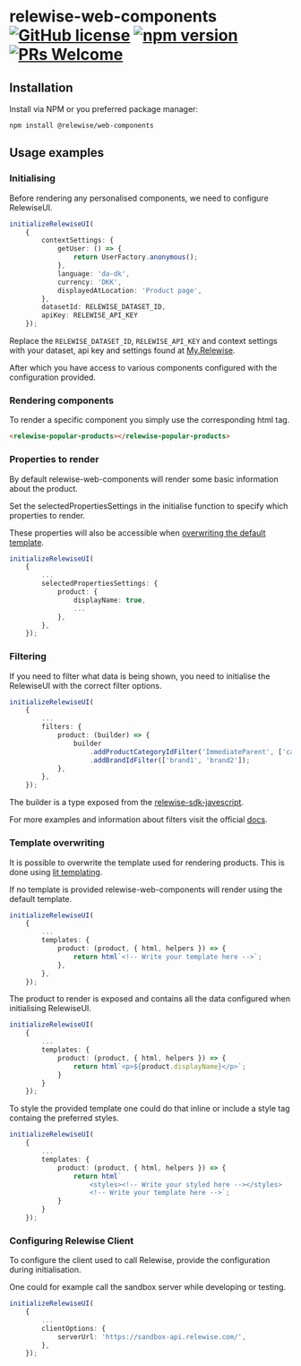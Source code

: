 # relewise-web-components [![GitHub license](https://img.shields.io/badge/license-MIT-blue.svg)](./LICENSE) [![npm version](https://badge.fury.io/js/@relewise%2Fclient.svg)](https://badge.fury.io/js/@relewise%2Fclient) [![PRs Welcome](https://img.shields.io/badge/PRs-welcome-brightgreen.svg)](https://github.com/Relewise/relewise-ui-components/pulls)

## Installation 

Install via NPM or you preferred package manager: 

```
npm install @relewise/web-components
```

## Usage examples

### Initialising
Before rendering any personalised components, we need to configure RelewiseUI.
```ts
initializeRelewiseUI(
    {
        contextSettings: {
            getUser: () => {
                return UserFactory.anonymous();
            },
            language: 'da-dk',
            currency: 'DKK',
            displayedAtLocation: 'Product page',
        },
        datasetId: RELEWISE_DATASET_ID,
        apiKey: RELEWISE_API_KEY
    });
```

Replace the `RELEWISE_DATASET_ID`, `RELEWISE_API_KEY` and context settings with your dataset, api key and settings found at [My.Relewise](https://my.relewise.com/developer-settings). 

After which you have access to various components configured with the configuration provided.

### Rendering components
To render a specific component you simply use the corresponding html tag.
```html
<relewise-popular-products></relewise-popular-products>
```

### Properties to render
By default relewise-web-components will render some basic information about the product.

Set the selectedPropertiesSettings in the initialise function to specify which properties to render.

These properties will also be accessible when [overwriting the default template](#template-overwriting). 
```ts
initializeRelewiseUI(
    {
        ...
        selectedPropertiesSettings: {
            product: {
                displayName: true,
                ...
            },
        },
    });
```

### Filtering
If you need to filter what data is being shown, you need to initialise the RelewiseUI with the correct filter options.
```ts
initializeRelewiseUI(
    {
        ...
        filters: {
            product: (builder) => {
                builder
                    .addProductCategoryIdFilter('ImmediateParent', ['category'])
                    .addBrandIdFilter(['brand1', 'brand2']);
            },
        },
    });
```
The builder is a type exposed from the [relewise-sdk-javescript](https://github.com/Relewise/relewise-sdk-javascript).

For more examples and information about filters visit the official [docs](https://docs.relewise.com/).

### Template overwriting
It is possible to overwrite the template used for rendering products. This is done using [lit templating](https://lit.dev/docs/templates/overview/).

If no template is provided relewise-web-components will render using the default template.
```ts
initializeRelewiseUI(
    {
        ...
        templates: {
            product: (product, { html, helpers }) => {
                return html`<!-- Write your template here -->`;
            },
        },
    });
```
The product to render is exposed and contains all the data configured when initialising RelewiseUI.

```ts
initializeRelewiseUI(
    {
        ...
        templates: {
            product: (product, { html, helpers }) => {
                return html`<p>${product.displayName}</p>`;
            }
        }
    });
```
To style the provided template one could do that inline or include a style tag containg the preferred styles.
```ts
initializeRelewiseUI(
    {
        ...
        templates: {
            product: (product, { html, helpers }) => {
                return html`
                    <styles><!-- Write your styled here --></styles>
                    <!-- Write your template here -->`;
            }
        }
    });
```

### Configuring Relewise Client
To configure the client used to call Relewise, provide the configuration during initialisation.

One could for example call the sandbox server while developing or testing.
```ts
initializeRelewiseUI(
    {
        ...
        clientOptions: {
            serverUrl: 'https://sandbox-api.relewise.com/',
        },
    });
```